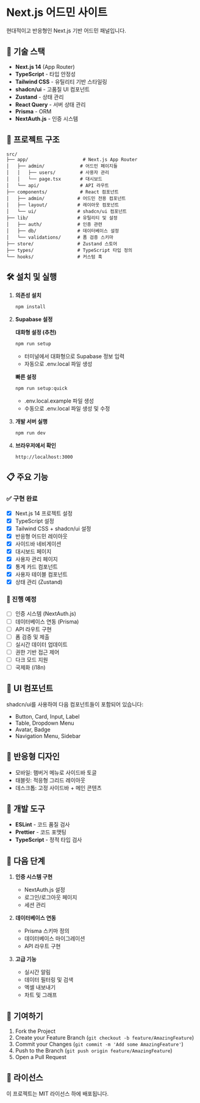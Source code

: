 # Next.js 어드민 사이트

현대적이고 반응형인 Next.js 기반 어드민 패널입니다.

## 🚀 기술 스택

- **Next.js 14** (App Router)
- **TypeScript** - 타입 안정성
- **Tailwind CSS** - 유틸리티 기반 스타일링
- **shadcn/ui** - 고품질 UI 컴포넌트
- **Zustand** - 상태 관리
- **React Query** - 서버 상태 관리
- **Prisma** - ORM
- **NextAuth.js** - 인증 시스템

## 📁 프로젝트 구조

```
src/
├── app/                    # Next.js App Router
│   ├── admin/             # 어드민 페이지들
│   │   ├── users/         # 사용자 관리
│   │   └── page.tsx       # 대시보드
│   └── api/               # API 라우트
├── components/            # React 컴포넌트
│   ├── admin/            # 어드민 전용 컴포넌트
│   ├── layout/           # 레이아웃 컴포넌트
│   └── ui/               # shadcn/ui 컴포넌트
├── lib/                  # 유틸리티 및 설정
│   ├── auth/             # 인증 관련
│   ├── db/               # 데이터베이스 설정
│   └── validations/      # 폼 검증 스키마
├── store/                # Zustand 스토어
├── types/                # TypeScript 타입 정의
└── hooks/                # 커스텀 훅
```

## 🛠️ 설치 및 실행

1. **의존성 설치**
   ```bash
   npm install
   ```

2. **Supabase 설정**

   **대화형 설정 (추천)**
   ```bash
   npm run setup
   ```
   - 터미널에서 대화형으로 Supabase 정보 입력
   - 자동으로 .env.local 파일 생성

   **빠른 설정**
   ```bash
   npm run setup:quick
   ```
   - .env.local.example 파일 생성
   - 수동으로 .env.local 파일 생성 및 수정

3. **개발 서버 실행**
   ```bash
   npm run dev
   ```

4. **브라우저에서 확인**
   ```
   http://localhost:3000
   ```

## 📋 주요 기능

### ✅ 구현 완료
- [x] Next.js 14 프로젝트 설정
- [x] TypeScript 설정
- [x] Tailwind CSS + shadcn/ui 설정
- [x] 반응형 어드민 레이아웃
- [x] 사이드바 네비게이션
- [x] 대시보드 페이지
- [x] 사용자 관리 페이지
- [x] 통계 카드 컴포넌트
- [x] 사용자 테이블 컴포넌트
- [x] 상태 관리 (Zustand)

### 🚧 진행 예정
- [ ] 인증 시스템 (NextAuth.js)
- [ ] 데이터베이스 연동 (Prisma)
- [ ] API 라우트 구현
- [ ] 폼 검증 및 제출
- [ ] 실시간 데이터 업데이트
- [ ] 권한 기반 접근 제어
- [ ] 다크 모드 지원
- [ ] 국제화 (i18n)

## 🎨 UI 컴포넌트

shadcn/ui를 사용하여 다음 컴포넌트들이 포함되어 있습니다:
- Button, Card, Input, Label
- Table, Dropdown Menu
- Avatar, Badge
- Navigation Menu, Sidebar

## 📱 반응형 디자인

- 모바일: 햄버거 메뉴로 사이드바 토글
- 태블릿: 적응형 그리드 레이아웃
- 데스크톱: 고정 사이드바 + 메인 콘텐츠

## 🔧 개발 도구

- **ESLint** - 코드 품질 검사
- **Prettier** - 코드 포맷팅
- **TypeScript** - 정적 타입 검사

## 📝 다음 단계

1. **인증 시스템 구현**
   - NextAuth.js 설정
   - 로그인/로그아웃 페이지
   - 세션 관리

2. **데이터베이스 연동**
   - Prisma 스키마 정의
   - 데이터베이스 마이그레이션
   - API 라우트 구현

3. **고급 기능**
   - 실시간 알림
   - 데이터 필터링 및 검색
   - 엑셀 내보내기
   - 차트 및 그래프

## 🤝 기여하기

1. Fork the Project
2. Create your Feature Branch (`git checkout -b feature/AmazingFeature`)
3. Commit your Changes (`git commit -m 'Add some AmazingFeature'`)
4. Push to the Branch (`git push origin feature/AmazingFeature`)
5. Open a Pull Request

## 📄 라이선스

이 프로젝트는 MIT 라이선스 하에 배포됩니다.